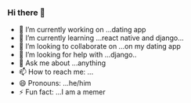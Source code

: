 ### Hi there 👋

<!--
**adi-ydv-1/adi-ydv-1** is a ✨ _special_ ✨ repository because its `README.md` (this file) appears on your GitHub profile.
-->

- 🔭 I’m currently working on ...dating app
- 🌱 I’m currently learning ...react native and django...
- 👯 I’m looking to collaborate on ...on my dating app
- 🤔 I’m looking for help with ...django..
- 💬 Ask me about ...anything
- 📫 How to reach me: ...
- 😄 Pronouns: ...he/him
- ⚡ Fun fact: ...I am a memer

